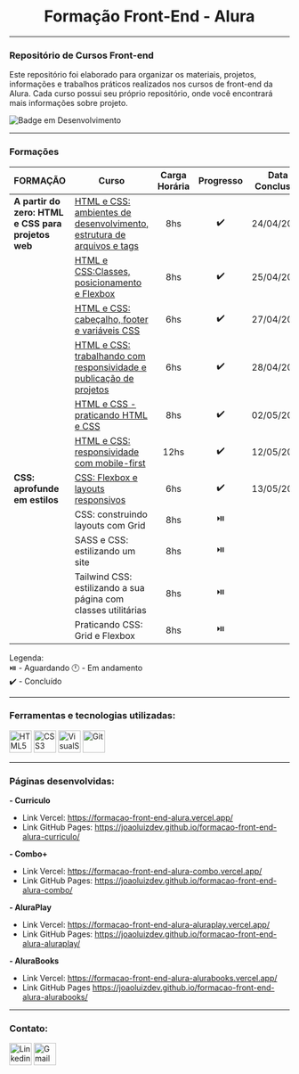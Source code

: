 <h1 align="center"> Formação Front-End - Alura </h1>

---
### Repositório de Cursos Front-end

Este repositório foi elaborado para organizar os materiais, projetos, informações e trabalhos práticos realizados nos cursos de front-end da Alura. Cada curso possui seu próprio repositório, onde você encontrará mais informações sobre projeto.

![Badge em Desenvolvimento](http://img.shields.io/static/v1?label=STATUS&message=EM%20DESENVOLVIMENTO&color=orange&style=for-the-badge)


---
### Formações

| FORMAÇÃO | Curso | Carga Horária | Progresso | Data Conclusão |
|----------|-------|:---------------:|:-----------:|:----------------:|
| **A partir do zero: HTML e CSS para projetos web** | [HTML e CSS: ambientes de desenvolvimento, estrutura de arquivos e tags](https://github.com/JoaoLuizDev/formacao-front-end-alura-curriculo) | 8hs | ✔️ | 24/04/2024 |
| | [HTML e CSS:Classes, posicionamento e Flexbox](https://github.com/JoaoLuizDev/formacao-front-end-alura-curriculo) | 8hs | ✔️ | 25/04/2024 |
| | [HTML e CSS: cabeçalho, footer e variáveis CSS](https://github.com/JoaoLuizDev/formacao-front-end-alura-curriculo) | 6hs | ✔️ | 27/04/2024 |
| | [HTML e CSS: trabalhando com responsividade e publicação de projetos](https://github.com/JoaoLuizDev/formacao-front-end-alura-curriculo) | 6hs | ✔️ | 28/04/2024 |
| | [HTML e CSS - praticando HTML e CSS](https://github.com/JoaoLuizDev/formacao-front-end-alura-combo) | 8hs | ✔️ | 02/05/2024 |
| | [HTML e CSS: responsividade com mobile-first](https://github.com/JoaoLuizDev/formacao-front-end-alura-aluraplay) | 12hs | ✔️ | 12/05/2023 |
| **CSS: aprofunde em estilos** | [CSS: Flexbox e layouts responsivos](https://github.com/JoaoLuizDev/formacao-front-end-alura-alurabooks) | 6hs| ✔️ | 13/05/2024 |
| | CSS: construindo layouts com Grid | 8hs | ⏯️ | |
| | SASS e CSS: estilizando um site | 8hs | ⏯️ | |
| | Tailwind CSS: estilizando a sua página com classes utilitárias | 8hs | ⏯️ | |
| | Praticando CSS: Grid e Flexbox | 8hs | ⏯️ | |


Legenda:  
⏯️ - Aguardando
🕛 - Em andamento  
✔️ - Concluído  


---
### Ferramentas e tecnologias utilizadas:
  <div style= "display:inline-block;">
    <img src="https://cdn.jsdelivr.net/gh/devicons/devicon/icons/html5/html5-original.svg" title="HTML5" alt="HTML5" width="40" height="40"/> 
    <img src="https://cdn.jsdelivr.net/gh/devicons/devicon/icons/css3/css3-original.svg" title="CSS3" alt="CSS3" width="40" height="40"/>
    <img src="https://cdn.jsdelivr.net/gh/devicons/devicon/icons/vscode/vscode-original.svg" title="VisualStudio Code" alt="VisualStudio Code" width="40" height="40"/>
    <img src="https://cdn.jsdelivr.net/gh/devicons/devicon/icons/git/git-original.svg" title="Git" alt="Git" width="40" height="40"/>
  </div>
  
<br>

---
### Páginas desenvolvidas:

**- Curriculo**
  - Link Vercel: https://formacao-front-end-alura.vercel.app/
  - Link GitHub Pages: https://joaoluizdev.github.io/formacao-front-end-alura-curriculo/

**- Combo+**
  - Link Vercel: https://formacao-front-end-alura-combo.vercel.app/
  - Link GitHub Pages: https://joaoluizdev.github.io/formacao-front-end-alura-combo/

**- AluraPlay**
  - Link Vercel: https://formacao-front-end-alura-aluraplay.vercel.app/
  - Link GitHub Pages: https://joaoluizdev.github.io/formacao-front-end-alura-aluraplay/

**- AluraBooks**
  - Link Vercel: https://formacao-front-end-alura-alurabooks.vercel.app/
  - Link GitHub Pages https://joaoluizdev.github.io/formacao-front-end-alura-alurabooks/  

---
### Contato:
  <div style="display=inline-block"> 
    <a href="https://www.linkedin.com/in/joaoluizbr/" target="_blank"><img height=40 title="Linkedin" alt="Linkedin" src="https://cdn.jsdelivr.net/gh/devicons/devicon/icons/linkedin/linkedin-original.svg" /></a> 
    <a href = "mailto:joaoluizcienciacomp@gmail.com"><img title="Gmail" alt="Gmail"  height=40 src="https://icongr.am/simple/gmail.svg?size=128&color=currentColor&colored=true" target="_blank"></a>
  </div>
